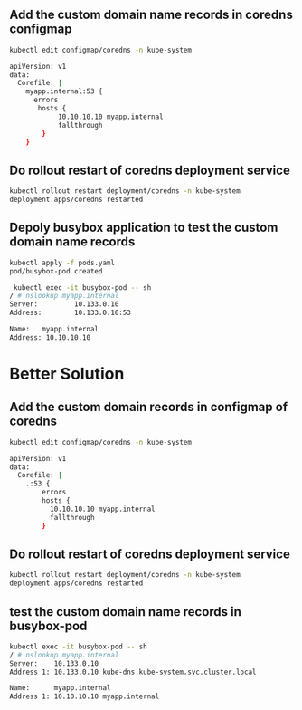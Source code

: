 ## Add the custom domain name records in coredns configmap

```bash
kubectl edit configmap/coredns -n kube-system

apiVersion: v1
data:
  Corefile: |
    myapp.internal:53 {
      errors
       hosts {
            10.10.10.10 myapp.internal
            fallthrough
        }
    }
```

## Do rollout restart of coredns deployment service 

```bash
kubectl rollout restart deployment/coredns -n kube-system 
deployment.apps/coredns restarted
```

## Depoly busybox application to test the custom domain name records

```bash
kubectl apply -f pods.yaml 
pod/busybox-pod created
```

```bash
 kubectl exec -it busybox-pod -- sh
/ # nslookup myapp.internal
Server:         10.133.0.10
Address:        10.133.0.10:53

Name:   myapp.internal
Address: 10.10.10.10
```
# Better Solution

## Add the custom domain records in configmap of coredns 

```bash
kubectl edit configmap/coredns -n kube-system

apiVersion: v1
data:
  Corefile: |
    .:53 {
        errors
        hosts {
          10.10.10.10 myapp.internal
          fallthrough
        }
```

## Do rollout restart of coredns deployment service 
```bash
kubectl rollout restart deployment/coredns -n kube-system 
deployment.apps/coredns restarted
```

## test the custom domain name records in busybox-pod

```bash
kubectl exec -it busybox-pod -- sh
/ # nslookup myapp.internal
Server:    10.133.0.10
Address 1: 10.133.0.10 kube-dns.kube-system.svc.cluster.local

Name:      myapp.internal
Address 1: 10.10.10.10 myapp.internal
```

